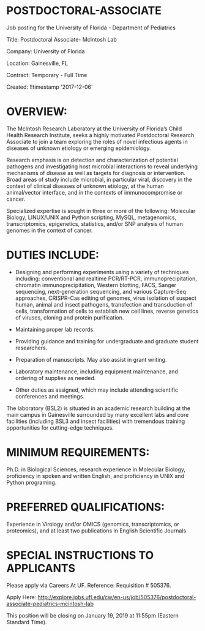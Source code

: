 # POSTDOCTORAL-ASSOCIATE
Job posting for the University of Florida - Department of Pediatrics

Title: Postdoctoral Associate- McIntosh Lab

Company: University of Florida

Location: Gainesville, FL

Contract: Temporary - Full Time

Created: !!timestamp '2017-12-06' 

# OVERVIEW:
The McIntosh Research Laboratory at the University of Florida’s Child Health Research Institute, seeks a highly motivated Postdoctoral Research Associate to join a team exploring the roles of novel infectious agents in diseases of unknown etiology or emerging epidemiology. 

Research emphasis is on detection and characterization of potential pathogens and investigating host microbial interactions to reveal underlying mechanisms of disease as well as targets for diagnosis or intervention.  Broad areas of study include microbial, in particular viral, discovery in the context of clinical diseases of unknown etiology, at the human animal/vector interface, and in the contexts of immunocompromise or cancer.

Specialized expertise is sought in three or more of the following: Molecular Biology, LINUX/UNIX and Python scripting, MySQL, metagenomics, transcriptomics, epigenetics, statistics, and/or SNP analysis of human genomes in the context of cancer. 

# DUTIES INCLUDE: 

-	Designing and performing experiments using a variety of techniques including: conventional and realtime PCR/RT-PCR, immunoprecipitation, chromatin immunoprecipitation, Western blotting, FACS, Sanger sequencing, next-generation sequencing, and various Capture-Seq approaches, CRISPR-Cas editing of genomes, virus isolation of suspect human, animal and insect pathogens, transfection and transduction of cells, transformation of cells to establish new cell lines, reverse genetics of viruses, cloning and protein purification.

-	Maintaining proper lab records.

-	Providing guidance and training for undergraduate and graduate student researchers.

-	Preparation of manuscripts. May also assist in grant writing.

-	Laboratory maintenance, including equipment maintenance, and ordering of supplies as needed.

-	Other duties as assigned, which may include attending scientific conferences and meetings.


The laboratory (BSL2) is situated in an academic research building at the main campus in Gainesville surrounded by many excellent labs and core facilities (including BSL3 and insect facilities) with tremendous training opportunities for cutting-edge techniques. 

# MINIMUM REQUIREMENTS:	

Ph.D. in Biological Sciences, research experience in Molecular Biology, proficiency in spoken and written English, and proficiency in UNIX and Python programing.

# PREFERRED QUALIFICATIONS:

Experience in Virology and/or OMICS (genomics, transcriptomics, or proteomics), and at least two publications in English Scientific Journals


# SPECIAL INSTRUCTIONS TO APPLICANTS

Please apply via Careers At UF. Reference: Requisition # 505376.

Apply Here: http://explore.jobs.ufl.edu/cw/en-us/job/505376/postdoctoral-associate-pediatrics-mcintosh-lab

This position will be closing on January 19, 2019 at 11:55pm (Eastern Standard Time).


